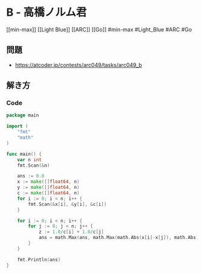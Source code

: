 # B - 高橋ノルム君
[[min-max]] [[Light Blue]] [[ARC]] [[Go]]
#min-max #Light_Blue #ARC #Go 

## 問題
- https://atcoder.jp/contests/arc049/tasks/arc049_b

## 解き方
### Code
```go
package main

import (
	"fmt"
	"math"
)

func main() {
	var n int
	fmt.Scan(&n)

	ans := 0.0
	x := make([]float64, n)
	y := make([]float64, n)
	c := make([]float64, n)
	for i := 0; i < n; i++ {
		fmt.Scan(&x[i], &y[i], &c[i])
	}

	for i := 0; i < n; i++ {
		for j := 0; j < n; j++ {
			z := 1.0/c[i] + 1.0/c[j]
			ans = math.Max(ans, math.Max(math.Abs(x[i]-x[j]), math.Abs(y[i]-y[j]))/z)
		}
	}

	fmt.Println(ans)
}
```